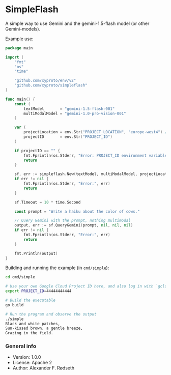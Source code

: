 # SimpleFlash

A simple way to use Gemini and the gemini-1.5-flash model (or other Gemini-models).

Example use:

```go
package main

import (
    "fmt"
    "os"
    "time"

    "github.com/xyproto/env/v2"
    "github.com/xyproto/simpleflash"
)

func main() {
    const (
        textModel       = "gemini-1.5-flash-001"
        multiModalModel = "gemini-1.0-pro-vision-001"
    )

    var (
        projectLocation = env.Str("PROJECT_LOCATION", "europe-west4") // europe-west4 is just the default
        projectID       = env.Str("PROJECT_ID")
    )

    if projectID == "" {
        fmt.Fprintln(os.Stderr, "Error: PROJECT_ID environment variable is not set.")
        return
    }

    sf, err := simpleflash.New(textModel, multiModalModel, projectLocation, projectID, true)
    if err != nil {
        fmt.Fprintln(os.Stderr, "Error:", err)
        return
    }

    sf.Timeout = 10 * time.Second

    const prompt = "Write a haiku about the color of cows."

    // Query Gemini with the prompt, nothing multimodal
    output, err := sf.QueryGemini(prompt, nil, nil, nil)
    if err != nil {
        fmt.Fprintln(os.Stderr, "Error:", err)
        return
    }

    fmt.Println(output)
}
```

Building and running the example (in `cmd/simple`):

```sh
cd cmd/simple

# Use your own Google Cloud Project ID here, and also log in with `gcloud auth application-default login` **or** deploy and run it within Google Cloud:
export PROJECT_ID=44444444444

# Build the executable
go build

# Run the program and observe the output
./simple
Black and white patches,
Sun-kissed brown, a gentle breeze,
Grazing in the field.
```

### General info

* Version: 1.0.0
* License: Apache 2
* Author: Alexander F. Rødseth
